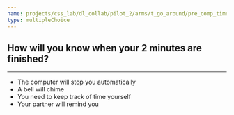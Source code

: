 ```yaml
---
name: projects/css_lab/dl_collab/pilot_2/arms/t_go_around/pre_comp_timer.md
type: multipleChoice
---
```


## How will you know when your 2 minutes are finished?

---

- The computer will stop you automatically
- A bell will chime
- You need to keep track of time yourself
- Your partner will remind you
